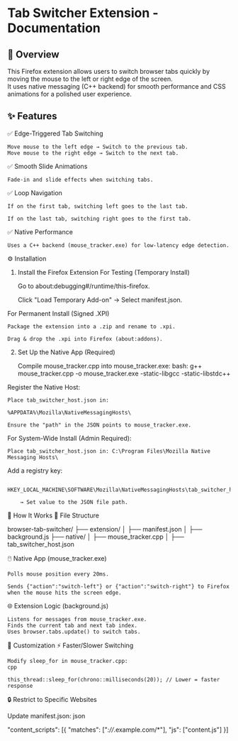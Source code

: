 <h1>Tab Switcher Extension - Documentation</h1>

<h2>📌 Overview </h2>

<p>This Firefox extension allows users to switch browser tabs quickly by moving the mouse to the left or right edge of the screen.<br> 
It uses native messaging (C++ backend) for smooth performance and CSS animations for a polished user experience.</p>


<h2>✨ Features</h2>

✅ Edge-Triggered Tab Switching

    Move mouse to the left edge → Switch to the previous tab.
    Move mouse to the right edge → Switch to the next tab.

✅ Smooth Slide Animations
    
    Fade-in and slide effects when switching tabs.

✅ Loop Navigation

    If on the first tab, switching left goes to the last tab.

    If on the last tab, switching right goes to the first tab.

✅ Native Performance

    Uses a C++ backend (mouse_tracker.exe) for low-latency edge detection.

⚙️ Installation
1. Install the Firefox Extension
For Testing (Temporary Install)

    Go to about:debugging#/runtime/this-firefox.

    Click "Load Temporary Add-on" → Select manifest.json.

For Permanent Install (Signed .XPI)

    Package the extension into a .zip and rename to .xpi.

    Drag & drop the .xpi into Firefox (about:addons).

2. Set Up the Native App (Required)

    Compile mouse_tracker.cpp into mouse_tracker.exe:
    bash: g++ mouse_tracker.cpp -o mouse_tracker.exe -static-libgcc -static-libstdc++

Register the Native Host:

    Place tab_switcher_host.json in:

    %APPDATA%\Mozilla\NativeMessagingHosts\  

    Ensure the "path" in the JSON points to mouse_tracker.exe.

For System-Wide Install (Admin Required):

    Place tab_switcher_host.json in: C:\Program Files\Mozilla Native Messaging Hosts\

Add a registry key:

        HKEY_LOCAL_MACHINE\SOFTWARE\Mozilla\NativeMessagingHosts\tab_switcher_host

        → Set value to the JSON file path.

🔧 How It Works
📂 File Structure

browser-tab-switcher/
├── extension/
│   ├── manifest.json
│   ├── background.js
├── native/
│   ├── mouse_tracker.cpp
│   ├── tab_switcher_host.json

🖱️ Native App (mouse_tracker.exe)

    Polls mouse position every 20ms.

    Sends {"action":"switch-left"} or {"action":"switch-right"} to Firefox when the mouse hits the screen edge.

🌐 Extension Logic (background.js)

    Listens for messages from mouse_tracker.exe.
    Finds the current tab and next tab index.
    Uses browser.tabs.update() to switch tabs.


🚀 Customization
⚡ Faster/Slower Switching

    Modify sleep_for in mouse_tracker.cpp:
    cpp

    this_thread::sleep_for(chrono::milliseconds(20)); // Lower = faster response


🔒 Restrict to Specific Websites

Update manifest.json:
json

"content_scripts": [{
  "matches": ["*://*.example.com/*"],
  "js": ["content.js"]
}]

